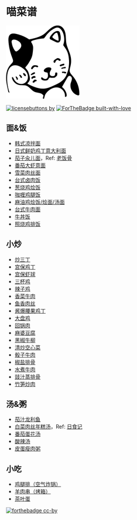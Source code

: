 # 喵菜谱

![](cat.png)

[![licensebuttons by](https://licensebuttons.net/l/by/3.0/88x31.png)](https://creativecommons.org/licenses/by/4.0) [![ForTheBadge built-with-love](http://ForTheBadge.com/images/badges/built-with-love.svg)](#)

## 面&饭
- [韩式凉拌面](韩式凉拌面.md)
- [日式鲜奶鸡丁意大利面](日式鲜奶鸡丁意大利面.md)
- [茄子汆儿面](茄子汆儿面.md)，Ref: [老饭骨](https://youtu.be/wfnlqd1neAI)
- [番茄大虾意面](番茄虾仁意面.md)
- [雪菜肉丝面](雪菜肉丝面.md)
- [台式卤肉饭](台式卤肉饭.md)
- [葱烧鸡烩饭](葱烧鸡烩饭.md)
- [咖喱鸡腿饭](咖喱鸡腿饭.md)
- [麻油鸡烩饭/烩面/汤面](麻油鸡.md)
- [台式牛肉面](台式牛肉面.md)
- [牛丼饭](牛丼饭.md)
- [照烧鸡排饭](照烧鸡排饭.md)

## 小炒
- [炒三丁](炒三丁.md)
- [宫保鸡丁](宫保鸡丁（老饭骨）.md)
- [宫保虾球](宫保虾球.md) 
- [三杯鸡](三杯鸡.md)
- [辣子鸡](辣子鸡.md)
- [香菜牛肉](香菜牛肉.md)
- [鱼香肉丝](鱼香肉丝.md)
- [酱爆腰果鸡丁](酱爆鸡丁.md)
- [大盘鸡](大盘鸡.md)
- [回锅肉](回锅肉.md)
- [麻婆豆腐](麻婆豆腐.md)
- [黑椒牛柳](黑椒牛柳.md)
- [清炒空心菜](清炒空心菜.md)
- [骰子牛肉](骰子牛肉.md)
- [椒盐排骨](椒盐排骨.md)
- [水煮牛肉](水煮牛肉.md)
- [豉汁蒸排骨](豉汁蒸排骨.md)
- [竹笋炒肉](竹笋炒肉.md)

## 汤&粥
- [茄汁龙利鱼](茄汁龙利鱼.md)
- [白菜肉丝年糕汤](白菜肉丝年糕汤.md)，Ref: [日食记](https://m.weibo.cn/3948713134/4429127446870211)
- [番茄蛋花汤](番茄蛋花汤.md)
- [酸辣汤](酸辣汤.md)
- [皮蛋瘦肉粥](皮蛋瘦肉粥.md )

## 小吃 
- [鸡腿排（空气炸锅）](鸡腿排（空气炸锅）.md)
- [羊肉串（烤箱）](羊肉串（烤箱）.md)
- [茶叶蛋](茶叶蛋.md)

[![forthebadge cc-by](http://ForTheBadge.com/images/badges/cc-by.svg)](https://creativecommons.org/licenses/by/4.0)
